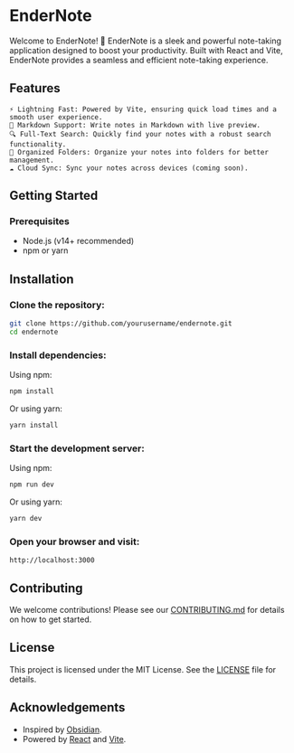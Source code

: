 # EnderNote

Welcome to EnderNote! 🚀 EnderNote is a sleek and powerful note-taking application designed to boost your productivity. Built with React and Vite, EnderNote provides a seamless and efficient note-taking experience.

## Features

    ⚡ Lightning Fast: Powered by Vite, ensuring quick load times and a smooth user experience.
    📝 Markdown Support: Write notes in Markdown with live preview.
    🔍 Full-Text Search: Quickly find your notes with a robust search functionality.
    📁 Organized Folders: Organize your notes into folders for better management.
    ☁️ Cloud Sync: Sync your notes across devices (coming soon).

## Getting Started

### Prerequisites

- Node.js (v14+ recommended)
- npm or yarn

## Installation

### Clone the repository:

```bash
git clone https://github.com/yourusername/endernote.git
cd endernote
```

### Install dependencies:

Using npm:

```bash
npm install
```

Or using yarn:

```bash
yarn install
```

### Start the development server:

Using npm:

```bash
npm run dev
```

Or using yarn:

```bash
yarn dev
```

### Open your browser and visit:

```
http://localhost:3000
```

## Contributing

We welcome contributions! Please see our [CONTRIBUTING.md](https://github.com/shaaanuu/Endernote/blob/main/CONTRIBUTING.md) for details on how to get started.

## License

This project is licensed under the MIT License. See the [LICENSE](https://github.com/shaaanuu/Endernote/blob/main/LICENSE) file for details.

## Acknowledgements

- Inspired by [Obsidian](https://obsidian.md/).
- Powered by [React](https://react.dev/) and [Vite](https://vitejs.dev/).
